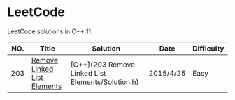 LeetCode
========

LeetCode solutions in C++ 11.

|NO.|Title|Solution|Date|Difficulty|  
|---|-----|--------|----|----------|  
|203|[Remove Linked List Elements][203]|[C++](203 Remove Linked List Elements/Solution.h)|2015/4/25|Easy|  


[203]:https://leetcode.com/problems/remove-linked-list-elements/